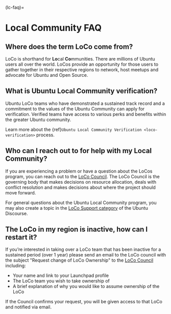 (lc-faq)=
# Local Community FAQ

## Where does the term LoCo come from?

LoCo is shorthand for **Lo**cal **Co**mmunities.
There are millions of Ubuntu users all over the world.
LoCos provide an opportunity for those users to gather together in their respective regions to network, host meetups and advocate for Ubuntu and Open Source.


## What is Ubuntu Local Community verification?

Ubuntu LoCo teams who have demonstrated a sustained track record and a commitment to the values of the Ubuntu Community can apply for verification.
Verified teams have access to various perks and benefits within the greater Ubuntu community.

Learn more about the {ref}`Ubuntu Local Community Verification <loco-verification>` process.


## Who can I reach out to for help with my Local Community?

If you are experiencing a problem or have a question about the LoCos program, you can reach out to the [LoCo Council](mailto:loco-council@lists.ubuntu.com).
The LoCo Council is the governing body that makes decisions on resource allocation, deals with conflict resolution and makes decisions about where the project should move forward.

For general questions about the Ubuntu Local Community program, you may also create a topic in the [LoCo Support category](https://discourse.ubuntu.com/c/locos/loco-support/156) of the Ubuntu Discourse.


## The LoCo in my region is inactive, how can I restart it?

If you’re interested in taking over a LoCo team that has been inactive for a sustained period (over 1 year) please send an email to the LoCo council with the subject "Request change of LoCo Ownership" to the [LoCo Council](mailto:loco-council@lists.ubuntu.com) including:

* Your name and link to your Launchpad profile
* The LoCo team you wish to take ownership of
* A brief explanation of why you would like to assume ownership of the LoCo

If the Council confirms your request, you will be given access to that LoCo and notified via email.


